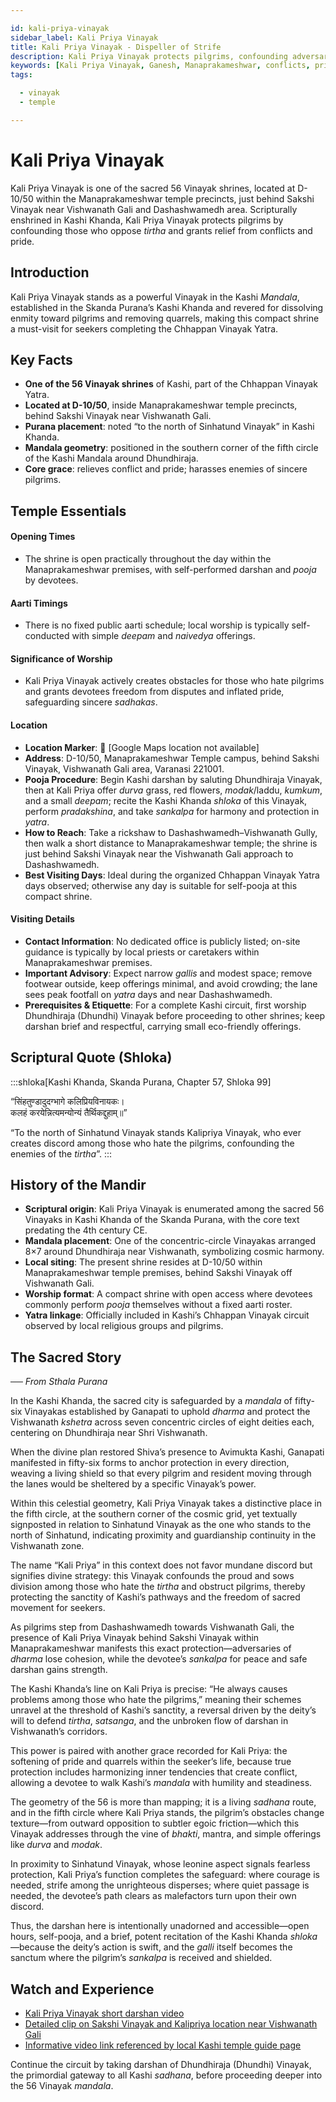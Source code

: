 ```yaml
---

id: kali-priya-vinayak
sidebar_label: Kali Priya Vinayak
title: Kali Priya Vinayak - Dispeller of Strife
description: Kali Priya Vinayak protects pilgrims, confounding adversaries, and grants relief from conflicts and pride.
keywords: [Kali Priya Vinayak, Ganesh, Manaprakameshwar, conflicts, pride, protection]
tags:

  - vinayak
  - temple

---
```


# Kali Priya Vinayak

Kali Priya Vinayak is one of the sacred 56 Vinayak shrines, located at D-10/50 within the Manaprakameshwar temple precincts, just behind Sakshi Vinayak near Vishwanath Gali and Dashashwamedh area. Scripturally enshrined in Kashi Khanda, Kali Priya Vinayak protects pilgrims by confounding those who oppose *tirtha* and grants relief from conflicts and pride.

## Introduction

Kali Priya Vinayak stands as a powerful Vinayak in the Kashi *Mandala*, established in the Skanda Purana’s Kashi Khanda and revered for dissolving enmity toward pilgrims and removing quarrels, making this compact shrine a must-visit for seekers completing the Chhappan Vinayak Yatra.

## Key Facts

  * **One of the 56 Vinayak shrines** of Kashi, part of the Chhappan Vinayak Yatra.
  * **Located at D-10/50**, inside Manaprakameshwar temple precincts, behind Sakshi Vinayak near Vishwanath Gali.
  * **Purana placement**: noted “to the north of Sinhatund Vinayak” in Kashi Khanda.
  * **Mandala geometry**: positioned in the southern corner of the fifth circle of the Kashi Mandala around Dhundhiraja.
  * **Core grace**: relieves conflict and pride; harasses enemies of sincere pilgrims.

## Temple Essentials

#### Opening Times

  * The shrine is open practically throughout the day within the Manaprakameshwar premises, with self-performed darshan and *pooja* by devotees.

#### Aarti Timings

  * There is no fixed public aarti schedule; local worship is typically self-conducted with simple *deepam* and *naivedya* offerings.

#### Significance of Worship

  * Kali Priya Vinayak actively creates obstacles for those who hate pilgrims and grants devotees freedom from disputes and inflated pride, safeguarding sincere *sadhakas*.

#### Location

  * **Location Marker**: 📍 [Google Maps location not available]
  * **Address**: D-10/50, Manaprakameshwar Temple campus, behind Sakshi Vinayak, Vishwanath Gali area, Varanasi 221001.
  * **Pooja Procedure**: Begin Kashi darshan by saluting Dhundhiraja Vinayak, then at Kali Priya offer *durva* grass, red flowers, *modak*/laddu, *kumkum*, and a small *deepam*; recite the Kashi Khanda *shloka* of this Vinayak, perform *pradakshina*, and take *sankalpa* for harmony and protection in *yatra*.
  * **How to Reach**: Take a rickshaw to Dashashwamedh–Vishwanath Gully, then walk a short distance to Manaprakameshwar temple; the shrine is just behind Sakshi Vinayak near the Vishwanath Gali approach to Dashashwamedh.
  * **Best Visiting Days**: Ideal during the organized Chhappan Vinayak Yatra days observed; otherwise any day is suitable for self-pooja at this compact shrine.

#### Visiting Details

  * **Contact Information**: No dedicated office is publicly listed; on-site guidance is typically by local priests or caretakers within Manaprakameshwar premises.
  * **Important Advisory**: Expect narrow *gallis* and modest space; remove footwear outside, keep offerings minimal, and avoid crowding; the lane sees peak footfall on *yatra* days and near Dashashwamedh.
  * **Prerequisites & Etiquette**: For a complete Kashi circuit, first worship Dhundhiraja (Dhundhi) Vinayak before proceeding to other shrines; keep darshan brief and respectful, carrying small eco-friendly offerings.

## Scriptural Quote (Shloka)

:::shloka[Kashi Khanda, Skanda Purana, Chapter 57, Shloka 99]

“सिंहतुण्डादुदग्भागे कलिप्रियविनायकः। <br/>
कलहं करयेन्नित्यमन्योन्यं तैर्थिकद्दुहाम्॥”

“To the north of Sinhatund Vinayak stands Kalipriya Vinayak, who ever creates discord among those who hate the pilgrims, confounding the enemies of the *tirtha*”.
:::

## History of the Mandir

  * **Scriptural origin**: Kali Priya Vinayak is enumerated among the sacred 56 Vinayaks in Kashi Khanda of the Skanda Purana, with the core text predating the 4th century CE.
  * **Mandala placement**: One of the concentric-circle Vinayakas arranged 8×7 around Dhundhiraja near Vishwanath, symbolizing cosmic harmony.
  * **Local siting**: The present shrine resides at D-10/50 within Manaprakameshwar temple premises, behind Sakshi Vinayak off Vishwanath Gali.
  * **Worship format**: A compact shrine with open access where devotees commonly perform *pooja* themselves without a fixed aarti roster.
  * **Yatra linkage**: Officially included in Kashi’s Chhappan Vinayak circuit observed by local religious groups and pilgrims.

## The Sacred Story

*── From Sthala Purana*

In the Kashi Khanda, the sacred city is safeguarded by a *mandala* of fifty-six Vinayakas established by Ganapati to uphold *dharma* and protect the Vishwanath *kshetra* across seven concentric circles of eight deities each, centering on Dhundhiraja near Shri Vishwanath.

When the divine plan restored Shiva’s presence to Avimukta Kashi, Ganapati manifested in fifty-six forms to anchor protection in every direction, weaving a living shield so that every pilgrim and resident moving through the lanes would be sheltered by a specific Vinayak’s power.

Within this celestial geometry, Kali Priya Vinayak takes a distinctive place in the fifth circle, at the southern corner of the cosmic grid, yet textually signposted in relation to Sinhatund Vinayak as the one who stands to the north of Sinhatund, indicating proximity and guardianship continuity in the Vishwanath zone.

The name “Kali Priya” in this context does not favor mundane discord but signifies divine strategy: this Vinayak confounds the proud and sows division among those who hate the *tirtha* and obstruct pilgrims, thereby protecting the sanctity of Kashi’s pathways and the freedom of sacred movement for seekers.

As pilgrims step from Dashashwamedh towards Vishwanath Gali, the presence of Kali Priya Vinayak behind Sakshi Vinayak within Manaprakameshwar manifests this exact protection—adversaries of *dharma* lose cohesion, while the devotee’s *sankalpa* for peace and safe darshan gains strength.

The Kashi Khanda’s line on Kali Priya is precise: “He always causes problems among those who hate the pilgrims,” meaning their schemes unravel at the threshold of Kashi’s sanctity, a reversal driven by the deity’s will to defend *tirtha*, *satsanga*, and the unbroken flow of darshan in Vishwanath’s corridors.

This power is paired with another grace recorded for Kali Priya: the softening of pride and quarrels within the seeker’s life, because true protection includes harmonizing inner tendencies that create conflict, allowing a devotee to walk Kashi’s *mandala* with humility and steadiness.

The geometry of the 56 is more than mapping; it is a living *sadhana* route, and in the fifth circle where Kali Priya stands, the pilgrim’s obstacles change texture—from outward opposition to subtler egoic friction—which this Vinayak addresses through the vine of *bhakti*, mantra, and simple offerings like *durva* and *modak*.

In proximity to Sinhatund Vinayak, whose leonine aspect signals fearless protection, Kali Priya’s function completes the safeguard: where courage is needed, strife among the unrighteous disperses; where quiet passage is needed, the devotee’s path clears as malefactors turn upon their own discord.

Thus, the darshan here is intentionally unadorned and accessible—open hours, self-pooja, and a brief, potent recitation of the Kashi Khanda *shloka*—because the deity’s action is swift, and the *galli* itself becomes the sanctum where the pilgrim’s *sankalpa* is received and shielded.

## Watch and Experience

  * [Kali Priya Vinayak short darshan video](https://www.youtube.com/shorts/gyuapIzsSPs)
  * [Detailed clip on Sakshi Vinayak and Kalipriya location near Vishwanath Gali](https://www.youtube.com/watch?v=8mwBcQ0k8LA)
  * [Informative video link referenced by local Kashi temple guide page](https://www.youtube.com/watch?v=40af4qZMnqA)

Continue the circuit by taking darshan of Dhundhiraja (Dhundhi) Vinayak, the primordial gateway to all Kashi *sadhana*, before proceeding deeper into the 56 Vinayak *mandala*.
